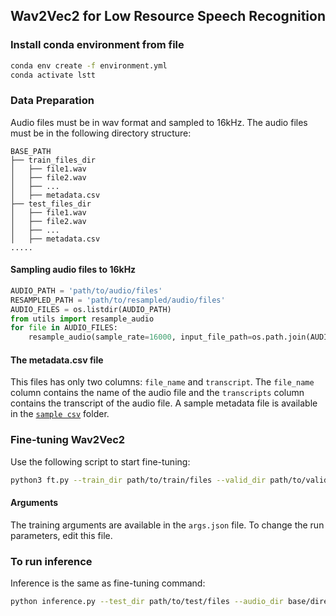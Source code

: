 ## Wav2Vec2 for Low Resource Speech Recognition

### Install conda environment from file
```bash
conda env create -f environment.yml
conda activate lstt
```
### Data Preparation 
Audio files must be in wav format and sampled to 16kHz. The audio files must be in the following directory structure:
```
BASE_PATH
├── train_files_dir
│   ├── file1.wav
│   ├── file2.wav
│   ├── ...
│   ├── metadata.csv
├── test_files_dir
│   ├── file1.wav
│   ├── file2.wav
│   ├── ...
│   ├── metadata.csv
.....
```
#### Sampling audio files to 16kHz
```python
AUDIO_PATH = 'path/to/audio/files'
RESAMPLED_PATH = 'path/to/resampled/audio/files'
AUDIO_FILES = os.listdir(AUDIO_PATH)
from utils import resample_audio
for file in AUDIO_FILES:
    resample_audio(sample_rate=16000, input_file_path=os.path.join(AUDIO_PATH, file), output_dir=RESAMPLED_PATH)
```

#### The metadata.csv file
This files has only two columns: `file_name` and `transcript`. The `file_name` column contains the name of the audio file and the `transcripts` column contains the transcript of the audio file. A sample metadata file is available in the [`sample csv`](./sample%20csv) folder.

### Fine-tuning Wav2Vec2
Use the following script to start fine-tuning:
```bash
python3 ft.py --train_dir path/to/train/files --valid_dir path/to/valid/files --audio_dir base/directory/containing/split/folders --repo_name hfrepo/you/want/to/finetune/from --generate_vocab
```
#### Arguments
The training arguments are available in the `args.json` file. To change the run parameters, edit this file.


### To run inference 
Inference is the same as fine-tuning command:
```bash
python inference.py --test_dir path/to/test/files --audio_dir base/directory/containing/split/folders --ckpt_dir your/saved/checkpoint/dir --result_dir path/to/save/results
```

